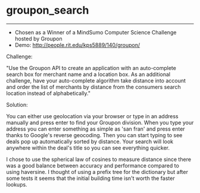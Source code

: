 # groupon_search
---
* Chosen as a Winner of a MindSumo Computer Science Challenge hosted by Groupon
* Demo: http://people.rit.edu/kps5889/140/groupon/


Challenge:

"Use the Groupon API to create an application with an auto-complete search box for merchant name and a location box. As an additional challenge, have your auto-complete algorithm take distance into account and order the list of merchants by distance from the consumers search location instead of alphabetically."

Solution:

You can either use geolocation via your browser or type in an address manually and press enter to find your Groupon division. When you type your address you can enter something as simple as 'san fran' and press enter thanks to Google's reverse geocoding. Then you can start typing to see deals pop up automatically sorted by distance. Your search will look anywhere within the deal's title so you can see everything quicker.

I chose to use the spherical law of cosines to measure distance since there was a good balance between accuracy and performance compared to using haversine. I thought of using a prefix tree for the dictionary but after some tests it seems that the initial building time isn't worth the faster lookups.